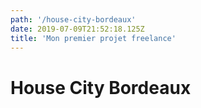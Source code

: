 ```yaml
---
path: '/house-city-bordeaux'
date: 2019-07-09T21:52:18.125Z
title: 'Mon premier projet freelance'
---
```


# House City Bordeaux
